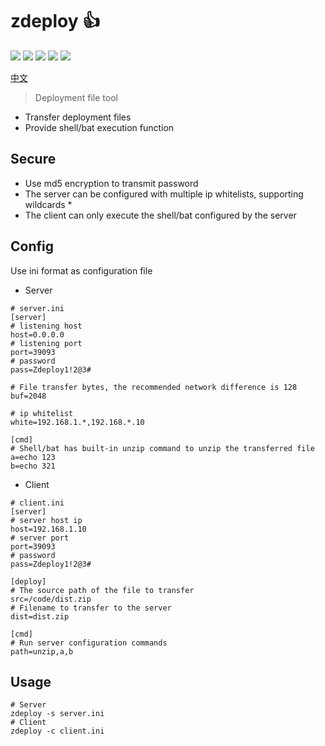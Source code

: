 # zdeploy 👍
![](https://img.shields.io/github/license/cedar12/zdeploy)
![](https://img.shields.io/github/stars/cedar12/zdeploy)
![](https://img.shields.io/github/forks/cedar12/zdeploy)
![](https://img.shields.io/github/issues/cedar12/zdeploy)
![](https://img.shields.io/github/v/release/cedar12/zdeploy.svg)

[中文](https://github.com/cedar12/zdeploy/blob/master/readme_zh.md)
> Deployment file tool
* Transfer deployment files
* Provide shell/bat execution function

## Secure
* Use md5 encryption to transmit password
* The server can be configured with multiple ip whitelists, supporting wildcards *
* The client can only execute the shell/bat configured by the server

## Config
Use ini format as configuration file
- Server
```shell
# server.ini
[server]
# listening host
host=0.0.0.0
# listening port
port=39093
# password
pass=Zdeploy1!2@3#

# File transfer bytes, the recommended network difference is 128
buf=2048

# ip whitelist
white=192.168.1.*,192.168.*.10

[cmd]
# Shell/bat has built-in unzip command to unzip the transferred file
a=echo 123
b=echo 321
```
- Client
```shell
# client.ini
[server]
# server host ip
host=192.168.1.10
# server port
port=39093
# password
pass=Zdeploy1!2@3#

[deploy]
# The source path of the file to transfer
src=/code/dist.zip
# Filename to transfer to the server
dist=dist.zip

[cmd]
# Run server configuration commands
path=unzip,a,b
```

## Usage
```shell
# Server
zdeploy -s server.ini
# Client
zdeploy -c client.ini
```
